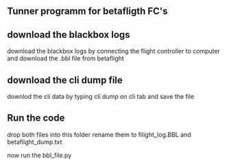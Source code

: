 ## Tunner programm for betafligth FC's

## download the blackbox logs
download the blackbox logs by connecting the flight controller to computer and download 
the .bbl file from betaflight 

## download the cli dump file
downlod the cli data by typing cli dump on cli tab and save the file

## Run the code

drop both files into this folder
rename them to  filight_log.BBL and betaflight_dump.txt


now run the bbl_file.py

